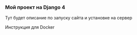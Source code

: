 ### Мой проект на Django 4
Тут будет описание по запуску сайта и установке на сервер

Инструкция для Docker